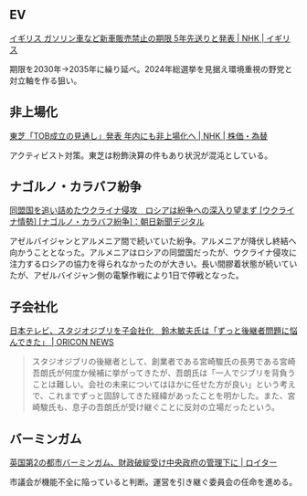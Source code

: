 ## EV

[イギリス ガソリン車など新車販売禁止の期限 5年先送りと発表 | NHK | イギリス](https://www3.nhk.or.jp/news/html/20230921/k10014201941000.html)

期限を2030年→2035年に繰り延べ。2024年総選挙を見据え環境重視の野党と対立軸を作る狙い。

## 非上場化

[東芝「TOB成立の見通し」発表 年内にも非上場化へ | NHK | 株価・為替](https://www3.nhk.or.jp/news/html/20230920/k10014201571000.html)

アクティビスト対策。東芝は粉飾決算の件もあり状況が混沌としている。

## ナゴルノ・カラバフ紛争

[同盟国を追い詰めたウクライナ侵攻　ロシアは紛争への深入り望まず \[ウクライナ情勢\] \[ナゴルノ・カラバフ紛争\]：朝日新聞デジタル](https://www.asahi.com/articles/ASR9N7DLGR9NUHBI02H.html)

アゼルバイジャンとアルメニア間で続いていた紛争。アルメニアが降伏し終結へ向かうこととなった。アルメニアはロシアの同盟国だったが、ウクライナ侵攻に注力するロシアの協力を得られなかったのが大きい。長い間膠着状態が続いていたが、アゼルバイジャン側の電撃作戦により1日で停戦となった。

## 子会社化

[日本テレビ、スタジオジブリを子会社化　鈴木敏夫氏は「ずっと後継者問題に悩んできた」 | ORICON NEWS](https://www.oricon.co.jp/news/2295679/full/)

> スタジオジブリの後継者として、創業者である宮崎駿氏の長男である宮崎吾朗氏が何度か候補に挙がってきたが、吾朗氏は「一人でジブリを背負うことは難しい。会社の未来についてはほかに任せた方が良い」という考えで、これまでずっと固辞してきた経緯があったことを明かした。また、宮崎駿氏も、息子の吾朗氏が受け継ぐことに反対の立場だったという。

## バーミンガム

[英国第2の都市バーミンガム、財政破綻受け中央政府の管理下に | ロイター](https://jp.reuters.com/world/europe/UY5WM6AA45OEFD3HXCAVC5CE34-2023-09-20/)

市議会が機能不全に陥っていると判断。運営を引き継ぐ委員会の任命を進める。
